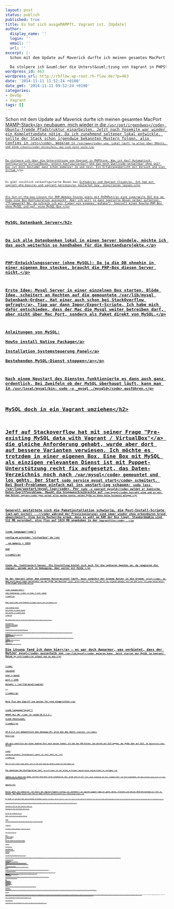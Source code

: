 ```yaml
---
layout: post
status: publish
published: true
title: Es hat sich ausgeMAMPft. Vagrant ist. [Update]
author:
  display_name: ''
  login: ''
  email: ''
  url: ''
excerpt: |-
  Schon mit dem Update auf Maverick durfte ich meinen gesamten MacPort MAMP-Stack neubauen, mich wieder in die /usr/opt/irgendwas Ubuntu-fremde Pfadstruktur einarbeiten. Jetzt nach Yosemite war wieder ein Komplettupdate n&ouml;tig. Da ich zunehmend seltener lokal entwickle, sollte der Stack schon irgendwie bekannten Mustern folgen, also Configs in /etc, Webkram in /var/www usw. Lokal l&auml;uft ja alles &uuml;ber VHosts, und eine /vhosts Verzeichnis, das sind recht viele.

  Da stolpere ich &uuml;ber die Unterst&uuml;tzung von Vagrant in PHPStorm. Was ist das? Automatisch konfigurierte VirtualBoxen, extern konfigurierbar? Und das noch Quellcode-verwaltbar ohne GUI? Das ist doch bestimmt ganz sch&ouml;n komplex? Ja und nein. Ein Erfahrungsbericht mit Versuch und viel Irrtum.
wordpress_id: 463
wordpress_url: http://rhflow.wp-root.rh-flow.de/?p=463
date: '2014-11-11 11:52:24 +0100'
date_gmt: '2014-11-11 09:52:24 +0100'
categories:
- DevOp
- Vagrant
tags: []
---
```

<p>Schon mit dem Update auf Maverick durfte ich meinen gesamten MacPort <a href="http:&#47;&#47;en.wikipedia.org&#47;wiki&#47;MAMP">MAMP-Stack<&#47;a> neubauen, mich wieder in die <code>&#47;usr&#47;opt&#47;irgendwas<&#47;code> Ubuntu-fremde Pfadstruktur einarbeiten. Jetzt nach Yosemite war wieder ein Komplettupdate n&ouml;tig. Da ich zunehmend seltener lokal entwickle, sollte der Stack schon irgendwie bekannten Mustern folgen, also Configs in <code>&#47;etc<&#47;code>, Webkram in <code>&#47;var&#47;www<&#47;code> usw. Lokal l&auml;uft ja alles &uuml;ber VHosts, und eine <code>&#47;vhosts<&#47;code> Verzeichnis, das sind recht viele.<&#47;p></p>
<p>Da stolpere ich &uuml;ber die Unterst&uuml;tzung von Vagrant in PHPStorm. Was ist das? Automatisch konfigurierte VirtualBoxen, extern konfigurierbar? Und das noch Quellcode-verwaltbar ohne GUI? Das ist doch bestimmt ganz sch&ouml;n komplex? Ja und nein. Ein Erfahrungsbericht mit Versuch und viel Irrtum.<a id="more"></a><a id="more-463"></a><&#47;p></p>
<p>Es gibt reichlich vorkonfigurierte Boxen bei <a href="https:&#47;&#47;github.com&#47;search?utf8=%E2%9C%93&amp;q=vagrant+box&amp;type=Repositories&amp;ref=searchresults">Github<&#47;a> und <a href="https:&#47;&#47;vagrantcloud.com&#47;discover&#47;featured">Vagrant Cloud<&#47;a>. Ich hab mit <a href="https:&#47;&#47;github.com&#47;sapienza&#47;vagrant-php-box">vagrant-php-box<&#47;a> und <a href="https:&#47;&#47;github.com&#47;Mayflower&#47;vagrant-percona">vagrant-percona<&#47;a> gestartet bzw. inspirieren lassen.<&#47;p></p>
<p>Als Out-of-the-box-L&ouml;sung f&uuml;r PHP-Webdev-Stacks gibts mit <a href="https:&#47;&#47;puphpet.com&#47;">PhPHPet<&#47;a> eine supergeile GUI die am Ende eine Box-Konfiguration ausspuckt. Aber ich will ja ganz spezielle Boxen selber aufsetzen. (&ldquo;Framework? N&ouml;, da schreib ich mir lieber ein eigenes, muhaha&rdquo;). Speziell einen Apache-PHP-Box ohne MySQL und ggf. eine MySQL-Box.<&#47;p></p>
<h2>MySQL Datenbank Server<&#47;h2></p>
<p>Da ich alle Datenbanken lokal in einen Server b&uuml;ndele, m&ouml;chte ich das auch weiterhin so handhaben f&uuml;r die Bestandsprojekte.<&#47;p></p>
<p>PHP-Entwicklungsserver (ohne MySQL): Da ja die DB ohnehin in einer eigenen Box stecken, braucht die PHP-Box diesen Server nicht.<&#47;p></p>
<p>Erste Idee: Mysql Server in einer einzelnen Box starten. Bl&ouml;de Idee, scheitert an Rechten auf die gemountete &#47;var&#47;lib&#47;mysql Datenbank-Ordner. Hat einer auch schon <a href="http:&#47;&#47;stackoverflow.com&#47;questions&#47;22796386&#47;pre-existing-mysql-data-with-vagrant-virtualbox">bei StackOverflow gefragt<&#47;a>, Tipp war dann Impor&#47;Export-Scripte. Ich habe mich daf&uuml;r entschieden, dass der Mac die Mysql weiter betreiben darf, aber nicht &uuml;ber Mac Port, sondern als Paket direkt von MySQL.<&#47;p></p>
<p>Anleitungen von MySQL:<br />
<a href="http:&#47;&#47;dev.mysql.com&#47;doc&#47;mysql-macosx-excerpt&#47;5.6&#47;en&#47;macosx-installation-pkg.html">Howto install Native Package<&#47;a><br />
<a href="http:&#47;&#47;dev.mysql.com&#47;doc&#47;mysql-macosx-excerpt&#47;5.6&#47;en&#47;macosx-installation-prefpane.html">Installation Systemsteuerung Panel<&#47;a><br />
<a href="http:&#47;&#47;stackoverflow.com&#47;questions&#47;100948&#47;how-do-you-stop-mysql-on-a-mac-os-install">Bestehenden MySQL-Dienst stoppen<&#47;a><&#47;p></p>
<p>Nach einem Neustart des Dienstes funktionierte es dann auch ganz ordentlich. Bei Zweifeln ob der MySQL &uuml;berhaupt l&auml;uft, kann man in <code>&#47;usr&#47;local&#47;mysql&#47;bin: sudo -u _mysql .&#47;mysqld<&#47;code> ausf&uuml;hren.<&#47;p></p>
<h2>MySQL doch in ein Vagrant umziehen<&#47;h2></p>
<p>Jeff auf Stackoverflow hat mit seiner Frage <a href="http:&#47;&#47;stackoverflow.com&#47;questions&#47;22796386&#47;pre-existing-mysql-data-with-vagrant-virtualbox">"Pre-existing MySQL data with Vagrant &#47; VirtualBox"<&#47;a> die gleiche Anforderung gehabt, wurde aber dort auf bessere Varianten verwiesen. Ich m&ouml;chte es trotzdem in einer eigenen Box. Eine Box mit MySQL als einzigen relevanten Dienst ist mit Puppet-Unterst&uuml;tzung recht fix aufgesetzt, das Daten-Verzeichnis noch nach <code>&#47;var&#47;mysql<&#47;code> gemountet und los gehts. Der Start <code>sudo service mysql start<&#47;code> scheitert. Bei Boot-Problemen einfach mal ins upstart-Log schauen: <code>sudo less &#47;var&#47;log&#47;upstart&#47;mysql.log<&#47;code>. Per <code>sudo -u vagrant mysqld<&#47;code> meldet er komische Datei-Zugriffsprobleme. Obwohl die Gruppenschreibrechte auf <code>&#47;var&#47;mysql<&#47;code> korrekt sind und er mit dem Nutzer <code>vagrant<&#47;code> ganz normal alles machen k&ouml;nnte, meldet MySQL es k&ouml;nne keine Testdatei anlegen.<&#47;p></p>
<p>Generell gestaltete sich die Paketinstallation schwierig, die Post-Install-Scripte (<code>apt-get install ...<&#47;code> w&auml;hrend der Provisionierung) sind immer wieder ohne erkennbaren Grund abgeschmiert. Eine kurze Recherche ergab, dass es wohl am RAM der Box liegt. Standardm&auml;&szlig;ig sind 512 MB verordnet, also flux auf 1024 MB angehoben in der <code>Vagrantfile<&#47;code> ..<&#47;p></p>
<p>[code language="ruby"]<br />
config.vm.provider "virtualbox" do |vm|<br />
  vm.memory = 1024<br />
end<br />
[&#47;code]<&#47;p></p>
<p>Siehe da, funktioniert besser. Die Einstellung bietet sich auch f&uuml;r die sp&auml;teren Apaches an, da reagieren die z&uuml;giger, gerade auch im Debugging. Aber weiter mit MySQL.<&#47;p></p>
<p>Da der Vagrant unter dem eigenen Nutzeraccount l&auml;uft, muss zun&auml;chst der eigene Nutzer in die Gruppe <code>_mysql<&#47;code>, da das <code>mysql&#47;data<&#47;code> Verzeichnis vom Mac MySQL den Besitzer <code>_mysql:_mysql<&#47;code> hat. Klar, kann man f&uuml;r das folgende umbiegen, muss man aber nicht. Ich nehme meinen Nutzer in die Gruppe <code>_mysql<&#47;code> auf.<&#47;p></p>
<p>[code language="bash"]<br />
sudo dseditgroup -o edit -a ronny -t user _mysql<br />
[&#47;code]<&#47;p></p>
<p>User <code>mysql<&#47;code> wird Mitglied in Gruppe <code>vagrant<&#47;code> und umgekehrt:<&#47;p></p>
<p>[code language="bash"]<br />
sudo usermod -a -G mysql vagrant<br />
sudo usermod -a -G vagrant mysql<br />
[&#47;code]<&#47;p></p>
<p>Und <code>vagrant<&#47;code> soll auf <code>&#47;var&#47;log<&#47;code> schreiben k&ouml;nnen, was der Gruppe <code>syslog<&#47;code> geh&ouml;rt.<&#47;p></p>
<p>[code language="bash"]<br />
sudo usermod -a -G syslog vagrant<br />
sudo usermod -a -G syslog mysql<br />
[&#47;code]<&#47;p></p>
<p>Funktioniert leider nicht, immer noch Permission Fehler.<&#47;p></p>
<p>Der Tipp dass evtl. <code>&#47;etc&#47;apparmor.d&#47;local&#47;usr.bin.mysqld<&#47;code> fehlen w&uuml;rde, brachte auch nix. Also mal anders probieren. Kann man <code>&#47;var&#47;mysql<&#47;code> nicht als User <code>mysql<&#47;code> mounten? Ja geht mit VirtualBox als Provider:<&#47;p></p>
<p>[code language="ruby"]<br />
config.vm.synced_folder "&#47;Volumes&#47;Daten&#47;mysql", "&#47;var&#47;mysql", id: "mysql",<br />
  owner: "mysql", group: "mysql",<br />
  mount_options: ["dmode=775,fmode=664"]<br />
[&#47;code]<&#47;p></p>
<p>Bl&ouml;derweise ermittelt Vagrant beim Boot f&uuml;r Mount die User-ID und Gruppen-ID. Aber die gibts ja vor der Provisionierung nicht. Henne-Ei-Problem - aber in wiederkehrenden Umgebungen ists ja jedes mal gleich, also fixe IDs festgelegt (innerhalb der laufenden Box mit <code>id mysql<&#47;code> ermittelt):<&#47;p></p>
<p>[code language="ruby"]<br />
config.vm.synced_folder "&#47;Volumes&#47;Daten&#47;mysql", "&#47;var&#47;mysql", id: "mysql",<br />
  owner: 108, group: 113,<br />
  mount_options: ["dmode=775,fmode=664"]<br />
[&#47;code]<&#47;p></p>
<p>Joar, geht auch vor Provisioning!<br />
MySQL startet nat&uuml;rlich immer noch nicht - selber Senf mit Zugriffsrechten :(<&#47;p></p>
<p>Die L&ouml;sung fand ich dann <a href="http:&#47;&#47;ubuntuforums.org&#47;showthread.php?t=782224">hier<&#47;a> - es war doch Apparmor, was verbietet, dass der Nutzer <code>mysql<&#47;code> ausserhalb von <code>&#47;var&#47;lib&#47;mysql<&#47;code> agieren kann. Jetzt startet der MySQL im Vagrant! Meine <a href="https:&#47;&#47;github.com&#47;ronnyhartenstein&#47;vagrant-mysql-shared-folder&#47;blob&#47;master&#47;modules&#47;mysql&#47;files&#47;my.cnf"><code>my.cnf<&#47;code><&#47;a> schaut nun so aus:<&#47;p></p>
<p>[code]<br />
[mysqld]<br />
user = mysql<br />
port = 3306<br />
datadir = &#47;var&#47;lib&#47;mysql&#47;vagrant<br />
..<br />
[&#47;code]<&#47;p></p>
<p>Noch flux den Zugriff von aussen f&uuml;r root eingerichtet:<&#47;p></p>
<p>[code language="mysql"]<br />
GRANT ALL ON <em>.<&#47;em> to root@'10.0.2.2';<br />
FLUSH PRIVILEGES;<br />
[&#47;code]<&#47;p></p>
<p>10.0.2.2 ist bekanntlich die Gateway-IP, also die des Hosts (<code>netstat -rn<&#47;code>)<br />
Nice!<&#47;p></p>
<p>SSH muss nat&uuml;rlich auf einen anderen Port nach aussen funken, als bei den PHP-Kisten. Die d&uuml;rfen auf 2222 mappen, der MySQL aber auf 3322. Im <code>Vagrantfile<&#47;code> so:<&#47;p></p>
<p>[code]<br />
config.vm.network :forwarded_port, guest: 22, host: 3322, id: "ssh"<br />
[&#47;code]<&#47;p></p>
<p>Das <code>id:"ssh"<&#47;code> sorgt daf&uuml;r, dass er SSH nicht doch per Default wieder auf 2222 mappt.<&#47;p></p>
<p>Die momentane Box-Konfiguration inkl. <code>my.cnf<&#47;code> ist bei Github im Projekt <a href="https:&#47;&#47;github.com&#47;ronnyhartenstein&#47;vagrant-mysql-shared-folder">vagrant-mysql-shared-folder<&#47;a> verf&uuml;gbar.<&#47;p></p>
<p><em>[Update 16.11.2014]<&#47;em> MySQL startete beim Boot nicht automatisch, bzw. wurde nach 3x mit "<code>init: mysql respawning too fast, stopped<&#47;code>" vom Start ausgenommen. Ein <code>dpkg-reconfigure mysql-server-5.5<&#47;code> behob allerdings das Problem.<&#47;p></p>
<h2>Apache<&#47;h2></p>
<p>Weiter gehts mit Webserver. Auf Basis der Vagrant-Puppets-Configs von jas0nkim&rsquo;s <a href="https:&#47;&#47;github.com&#47;jas0nkim&#47;my-vagrant-puppet-lamp&#47;">my-vagrant-puppet-lamp<&#47;a> gehts daran, Flechtie und dessen <a href="https:&#47;&#47;www.oxid-esales.com&#47;de&#47;community&#47;oxid-eshop-herunterladen.html">OXID-Onlineshop<&#47;a> fitt zu machen. Das Modul <code>mysql<&#47;code> hab ich dabei entfernt (<code>manifests&#47;default.pp + modules&#47;mysql<&#47;code>).<&#47;p></p>
<p>Der MySQL ist vom Guest &uuml;ber dessen Gateway erreichbar (<code>netstat -rn<&#47;code>), bei mir 10.0.2.2. <code>mysql -uroot -h10.0.2.2<&#47;code> zeigt das es funktioniert. Also dies flux in OXIDs-config eingetragen. Der Aufruf von <code>localhost:8080<&#47;code> zeigt dann schonmal ein funktionierenden Shop, inkl. DB-Verbindung zum Host.<&#47;p></p>
<p>Nun muss noch der Aufruf von <code>http:&#47;&#47;dev.flechtie.de&#47;<&#47;code> direkt in die Vagrant-Box durchschlagen. Problem ist, dass man leider als Nicht-root-Nutzer unter Mac keinen Port >1024 forwarden darf.<&#47;p></p>
<p><a href="http:&#47;&#47;www.dmuth.org&#47;node&#47;1404&#47;web-development-port-80-and-443-vagrant">Anleitung f&uuml;r Mac bis inkl. Maverick (ipfw)<&#47;a><br />
<a href="https:&#47;&#47;github.com&#47;basecamp&#47;pow&#47;issues&#47;452">Anleitung f&uuml;r Mac ab Yosemite (pf)<&#47;a><&#47;p></p>
<p>Bei mir mit Yosemite also so:<br />
Datei <code>&#47;etc&#47;pf.anchors&#47;com.vagrant<&#47;code><&#47;p></p>
<p>[code]<br />
rdr pass on lo0 inet proto tcp from any to any port 80 -> 127.0.0.1 port 8080<br />
<leerzeile><br />
[&#47;code]<&#47;p></p>
<p>(Leerzeile am Schluss beachten, <code><leerzeile> weglassen!)<&#47;code><&#47;p></p>
<p>Datei <code>&#47;etc&#47;pf.conf<&#47;code>:<&#47;p></p>
<p>[code]<br />
rdr-anchor "com.apple&#47;*"<br />
rdr-anchor "vagrant"<br />
...<br />
load anchor "com.apple" from "&#47;etc&#47;pf.anchors&#47;com.apple"<br />
load anchor "vagrant" from "&#47;etc&#47;pf.anchors&#47;com.vagrant"<br />
<leerzeile><br />
[&#47;code]<&#47;p></p>
<p>Und aktivieren:<&#47;p></p>
<p>[code language="bash"]<br />
sudo pfctl -f &#47;etc&#47;pf.conf<br />
sudo pfctl -e<br />
[&#47;code]<&#47;p></p>
<p>Schon zeigt <a href="http:&#47;&#47;dev.flechtie.de&#47;">http:&#47;&#47;dev.flechtie.de&#47;<&#47;a> alles i.O. an.<&#47;p></p>
<p><strong><em>[Update 19.11.2014]<&#47;em> <&#47;strong>Leider k&uuml;mmert das Mac beim Boot einen Sch**. Man muss mind. einmal manuell <code>sudo pfctl -e<&#47;code> nochmal ausf&uuml;hren damit es wieder klappt. &Uuml;ber Vagrant Trigger kann man das Port-Forwarding aber in die <code>Vagrantfile<&#47;code> aufnehmen und somit automatisieren - was Salvatore Garbesi in seinen Blogpost <a href="http:&#47;&#47;salvatore.garbesi.com&#47;vagrant-port-forwarding-on-mac&#47;">"Vagrant Port Forwarding On Mac"<&#47;a> aufgeschrieben hat.<&#47;p></p>
<p>Diese Eintr&auml;ge sorgen daf&uuml;r:<&#47;p></p>
<p>[code language="ruby"]<br />
config.trigger.after [:provision, :up, :reload] do<br />
  system('echo "<br />
rdr pass on lo0 inet proto tcp from any to 127.0.0.1 port 80 -> 127.0.0.1 port 8080<br />
rdr pass on lo0 inet proto tcp from any to 127.0.0.1 port 443 -> 127.0.0.1 port 8443<br />
" | sudo pfctl -f - > &#47;dev&#47;null 2>&amp;1; echo "==> Fowarding Ports: 80 -> 8080, 443 -> 8443"')<br />
end<&#47;p></p>
<p>config.trigger.after [:halt, :destroy] do<br />
  system("sudo pfctl -f &#47;etc&#47;pf.conf > &#47;dev&#47;null 2>&amp;1; echo '==> Removing Port Forwarding'")<br />
end<br />
[&#47;code]<&#47;p></p>
<p>Voraussetzung ist das Modul trigger - installiert mit <code>vagrant plugin install vagrant-triggers<&#47;code>. Dann k&ouml;nnen die Anpassungen an der pf.conf &uuml;brigens entfallen - schaden aber auch nicht.<&#47;p></p>
<p><b>Mounting als www-data mit Schreibrechten<&#47;b><&#47;p></p>
<p>So recht gef&auml;llt mir es nicht, dass das Verz. in der Box komplett <code>vagrant:vagrant<&#47;code> geh&ouml;rt. Besser w&auml;re <code>www-data:www-data<&#47;code>, dann kann der Hack der <code>&#47;etc&#47;apache&#47;envvars<&#47;code> in der <code>vagrant&#47;modules&#47;apache&#47;manifests&#47;init.pp<&#47;code> auch entfallen. Also getan und Box neu provisioniert (ggf. <code>vagrant destroy<&#47;code> &amp; <code>vagrant up<&#47;code>)<&#47;p></p>
<p>Allerdings ist das www-Verzeichnis auf meiner Hostmaschine noch <code>_www:_www<&#47;code>, dem Standard-Apache-Nutzer auf dem Mac. So kann man leider innerhalb der Box dann nicht in die folder_sync-Dateien schreiben. Also flux meinen Nutzer mit in die Gruppe <code>_www<&#47;code> aufgenommen:<&#47;p></p>
<p>[code language="bash"]<br />
sudo dseditgroup -o edit -a ronny -t user _www<br />
[&#47;code]<&#47;p></p>
<p>Sollten Dateien auf dem Host mit Recht 644 bzw. 755 und <code>_www:_www<&#47;code> vorhanden sein (gern z.B. tmp-Dateien bei OXID), dann <code>chmod -R g+w tmp<&#47;code><&#47;p></p>
<h2>Debugging mit xDebug<&#47;h2></p>
<p>Damit das Debuggen mit PHPStorm wie vorher klappt war bissl basteln angesagt, und haupts&auml;chlich die <a href="http:&#47;&#47;www.neuendorf-online.de&#47;blog&#47;softwareentwicklung&#47;tools&#47;php-entwicklung-mit-vagrant-und-netbeans&#47;">Erkenntnis<&#47;a>, dass man den Host als Gateway-IP in den <code>remote_host<&#47;code> eintragen muss.<&#47;p></p>
<p>Folgende Zeilen in der php.ini m&uuml;ssen in der Box landen:<&#47;p></p>
<p>[code]<br />
[xdebug]<br />
xdebug.remote_enable = 1<br />
xdebug.remote_host = "10.0.2.2"<br />
xdebug.remote_port = 9000<br />
xdebug.remote_handler = "dbgp"<br />
xdebug.profiler_enable = 0<br />
xdebug.profiler_enable_trigger = 1<br />
xdebug.idekey = "vagrant"<br />
[&#47;code]<&#47;p></p>
<p>Dann kann man im FF via Plugin <a href="https:&#47;&#47;addons.mozilla.org&#47;en-US&#47;firefox&#47;addon&#47;easy-xdebug&#47;">easyXdebug<&#47;a> das Debugging antriggern und im PHPStorm das Debugging einfach aktiveren (Telefonsymbol auf gr&uuml;n schalten).<&#47;p></p>
<h3>Vagrant Manager<&#47;h3></p>
<p><em>[Update 27.11.2014]<&#47;em><br />
Vagrant bringt zwar ein paar Kommandozeilentools, aber so ein h&uuml;bsches Klicki-Bunti-Tool f&uuml;r die Mac Systemzeile ist doch auch was. So sieht man gleich was es f&uuml;r Vagrant-Boxen gibt, und ob sie laufen, ob sie pausiert worden sind u.&auml;. ... <strong><a href="http:&#47;&#47;vagrantmanager.com&#47;">Vagrant Manager<&#47;a><&#47;strong> ist genau das! Das ganze ist Opensource <a href="https:&#47;&#47;github.com&#47;lanayotech&#47;vagrant-manager&#47;">auf GitHub verf&uuml;gbar<&#47;a> und die Leute da freuen sich &uuml;ber ein mittelkleine Spende.<&#47;p></p>
<h2>Fazit<&#47;h2></p>
<p>Insgesamt hat mich die Sache bislang einige Abende und einen ganzen Sonntag "gekostet". Aber die M&ouml;glichkeiten der Verzinsung sind enorm! Die lokale Entwicklung nun endlich abgekoppelt vom Host-Betriebssystem ist - Windows statt Mac ist ohne Probleme m&ouml;glich. Und ohne weiteres k&ouml;nnen neue Boxen zum Spielen und Lernen aufgesetzt werden. Da sind das fantastische PHP-Framework Laravel mit seiner <a>offiziellen lokalen Entwicklungsumgebung Homestead<&#47;a> (Projekt bei <a href="https:&#47;&#47;github.com&#47;laravel&#47;homestead">Github<&#47;a>), oder auch ein <a href="https:&#47;&#47;github.com&#47;irmantas&#47;symfony2-vagrant">Symfony<&#47;a> (oder <a href="http:&#47;&#47;nater1067.github.io&#47;blog&#47;2014&#47;08&#47;25&#47;spinning-up-symfony-2-development-environments-with-vagrant&#47;">hier<&#47;a>), <a href="https:&#47;&#47;github.com&#47;onddo&#47;owncloud-cookbook&#47;blob&#47;master&#47;Vagrantfile">ownCloud<&#47;a>, ein <a href="https:&#47;&#47;github.com&#47;joaquimserafim&#47;vagrant-nodejs-redis-mongodb">NodeJS mit Redis und MongoDB<&#47;a> (oder auch <a href="https:&#47;&#47;github.com&#47;semmypurewal&#47;node-dev-bootstrap">hier<&#47;a>), oder auch Facebooks <a href="https:&#47;&#47;github.com&#47;javer&#47;hhvm-vagrant-vm">HHVM<&#47;a>. Leider hab ich f&uuml;r <a href="http:&#47;&#47;www.appserver.io&#47;home.html">appserver.io<&#47;a> noch keine Vagrant Box gefunden, <i>challenge accepted<&#47;i>!<&#47;p></p>
<p>Fragen und Anregungen gerne via <a href="https:&#47;&#47;twitter.com&#47;rhflow_de">@rhflow_de<&#47;a> oder als Kommentar hier.<&#47;p></p>
<h3>Rausschmei&szlig;er<&#47;h3></p>
<p>Lesespa&szlig; gibts noch hier beim PHPmagazin: <a href="http:&#47;&#47;phpmagazin.de&#47;artikel&#47;PHP-5455-mit-Vagrant-Chef-virtualisieren">PHP 5.4 und 5.5 mit Vagrant und Chef virtualisieren<&#47;a>.<&#47;p></p>
